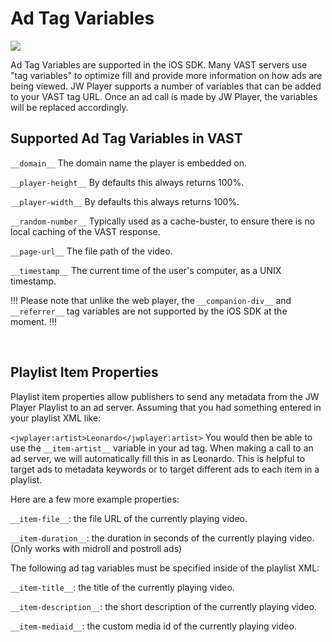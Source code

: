 # Ad Tag Variables

<img src="https://img.shields.io/badge/SDK-iOS%20v3-0AAC29.svg?logo=apple">

Ad Tag Variables are supported in the iOS SDK. Many VAST servers use "tag variables" to optimize fill and provide more information on how ads are being viewed. JW Player supports a number of variables that can be added to your VAST tag URL. Once an ad call is made by JW Player, the variables will be replaced accordingly.


## Supported Ad Tag Variables in VAST

`__domain__`
The domain name the player is embedded on.

`__player-height__`
By defaults this always returns 100%.

`__player-width__`
By defaults this always returns 100%.

`__random-number__`
Typically used as a cache-buster, to ensure there is no local caching of the VAST response.

`__page-url__`
The file path of the video.

`__timestamp__`
The current time of the user's computer, as a UNIX timestamp.

!!!
Please note that unlike the web player, the `__companion-div__` and `__referrer__` tag variables are not supported by the iOS SDK at the moment.
!!!

<br/>

## Playlist Item Properties

Playlist item properties allow publishers to send any metadata from the JW Player Playlist to an ad server. Assuming that you had something entered in your playlist XML like:

`<jwplayer:artist>Leonardo</jwplayer:artist>`
You would then be able to use the `__item-artist__` variable in your ad tag. When making a call to an ad server, we will automatically fill this in as Leonardo. This is helpful to target ads to metadata keywords or to target different ads to each item in a playlist. 

Here are a few more example properties:

`__item-file__`: the file URL of the currently playing video.

`__item-duration__`: the duration in seconds of the currently playing video. (Only works with midroll and postroll ads)

The following ad tag variables must be specified inside of the playlist XML:

`__item-title__`: the title of the currently playing video.

`__item-description__`: the short description of the currently playing video.

`__item-mediaid__`: the custom media id of the currently playing video.